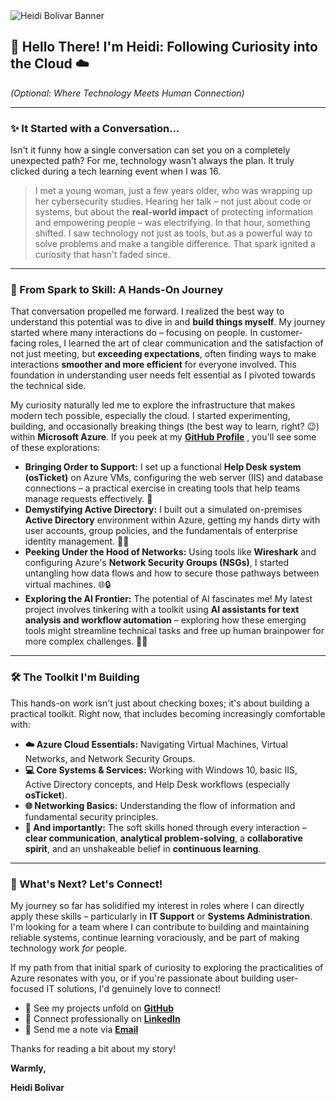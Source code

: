 <picture>
  <source media="(prefers-color-scheme: dark)" srcset="YOUR_DARK_MODE_BANNER_URL">
  <source media="(prefers-color-scheme: light)" srcset="YOUR_LIGHT_MODE_BANNER_URL">
  <img alt="Heidi Bolivar Banner" src="YOUR_DEFAULT_BANNER_URL">
</picture>
<!-- Replace the YOUR_..._URL placeholders above with links to banner images if you have them, otherwise remove the <picture> block -->

## 👋 Hello There! I'm Heidi: Following Curiosity into the Cloud ☁️

*(Optional: Where Technology Meets Human Connection)*

---

### ✨ It Started with a Conversation...

Isn't it funny how a single conversation can set you on a completely unexpected path? For me, technology wasn't always the plan. It truly clicked during a tech learning event when I was 16.

> I met a young woman, just a few years older, who was wrapping up her cybersecurity studies. Hearing her talk – not just about code or systems, but about the **real-world impact** of protecting information and empowering people – was electrifying. In that hour, something shifted. I saw technology not just as tools, but as a powerful way to solve problems and make a tangible difference. That spark ignited a curiosity that hasn't faded since.

---

### 🚀 From Spark to Skill: A Hands-On Journey

That conversation propelled me forward. I realized the best way to understand this potential was to dive in and **build things myself**. My journey started where many interactions do – focusing on people. In customer-facing roles, I learned the art of clear communication and the satisfaction of not just meeting, but **exceeding expectations**, often finding ways to make interactions **smoother and more efficient** for everyone involved. This foundation in understanding user needs felt essential as I pivoted towards the technical side.

My curiosity naturally led me to explore the infrastructure that makes modern tech possible, especially the cloud. I started experimenting, building, and occasionally breaking things (the best way to learn, right? 😉) within **Microsoft Azure**. If you peek at my [**GitHub Profile**](https://github.com/HeidiBolivar) <!-- Replace with your actual GitHub profile link -->, you'll see some of these explorations:

*   **Bringing Order to Support:** I set up a functional **Help Desk system (osTicket)** on Azure VMs, configuring the web server (IIS) and database connections – a practical exercise in creating tools that help teams manage requests effectively. 🎫
*   **Demystifying Active Directory:** I built out a simulated on-premises **Active Directory** environment within Azure, getting my hands dirty with user accounts, group policies, and the fundamentals of enterprise identity management. 📁👤
*   **Peeking Under the Hood of Networks:** Using tools like **Wireshark** and configuring Azure's **Network Security Groups (NSGs)**, I started untangling how data flows and how to secure those pathways between virtual machines. 🌐🔒
*   **Exploring the AI Frontier:** The potential of AI fascinates me! My latest project involves tinkering with a toolkit using **AI assistants for text analysis and workflow automation** – exploring how these emerging tools might streamline technical tasks and free up human brainpower for more complex challenges. 🤖💡

---

### 🛠️ The Toolkit I'm Building

This hands-on work isn't just about checking boxes; it's about building a practical toolkit. Right now, that includes becoming increasingly comfortable with:

*   **☁️ Azure Cloud Essentials:** Navigating Virtual Machines, Virtual Networks, and Network Security Groups.
*   **💻 Core Systems & Services:** Working with Windows 10, basic IIS, Active Directory concepts, and Help Desk workflows (especially **osTicket**).
*   **🌐 Networking Basics:** Understanding the flow of information and fundamental security principles.
*   **🤝 And importantly:** The soft skills honed through every interaction – **clear communication**, **analytical problem-solving**, a **collaborative spirit**, and an unshakeable belief in **continuous learning**.

---

### 🔗 What's Next? Let's Connect!

My journey so far has solidified my interest in roles where I can directly apply these skills – particularly in **IT Support** or **Systems Administration**. I'm looking for a team where I can contribute to building and maintaining reliable systems, continue learning voraciously, and be part of making technology work *for* people.

If my path from that initial spark of curiosity to exploring the practicalities of Azure resonates with you, or if you're passionate about building user-focused IT solutions, I'd genuinely love to connect!

*   👀 See my projects unfold on [**GitHub**](https://github.com/HeidiBolivar) <!-- Replace with your actual GitHub profile link -->
*   💼 Connect professionally on [**LinkedIn**](https://linkedin.com/in/heidibolivar) <!-- Replace with your actual LinkedIn profile link -->
*   📧 Send me a note via [**Email**](mailto:neidibolivar@gmail.com) <!-- Replace with your actual email address -->

Thanks for reading a bit about my story!

**Warmly,**

**Heidi Bolivar**
